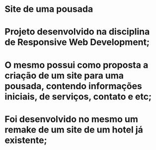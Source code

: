 # Site de uma pousada
# Projeto desenvolvido na disciplina de Responsive Web Development;
# O mesmo possui como proposta a criação de um site para uma pousada, contendo informações iniciais, de serviços, contato e etc;
# Foi desenvolvido no mesmo um remake de um site de um hotel já existente;
